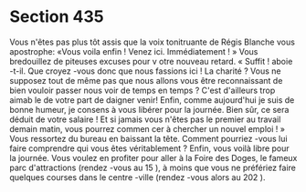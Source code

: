 # Section 435

Vous n'êtes pas plus tôt assis que la voix tonitruante de Régis Blanche vous apostrophe:
«Vous voila enfin ! Venez ici. Immédiatement ! » Vous bredouillez de piteuses excuses
pour v otre nouveau retard. « Suffit ! aboie -t-il. Que croyez -vous donc que nous fassions
ici ! La charité ? Vous ne supposez tout de même pas que nous allons vous être
reconnaissant de bien vouloir passer nous voir de temps en temps ? C'est d'ailleurs trop
aimab le de votre part de daigner venir! Enfin, comme aujourd'hui je suis de bonne
humeur, je consens à vous libérer pour la journée. Bien sûr, ce sera déduit de votre salaire
! Et si jamais vous n'êtes pas le premier au travail demain matin, vous pourrez
commen cer à chercher un nouvel emploi ! » Vous ressortez du bureau en baissant la tête.
Comment pourriez -vous lui faire comprendre qui vous êtes véritablement ? Enfin, vous
voilà libre pour la journée. Vous voulez en profiter pour aller à la Foire des Doges, le
fameux parc d'attractions (rendez -vous au  15 ), à moins que vous ne préfériez faire
quelques courses dans le centre -ville (rendez -vous alors au  202 ).